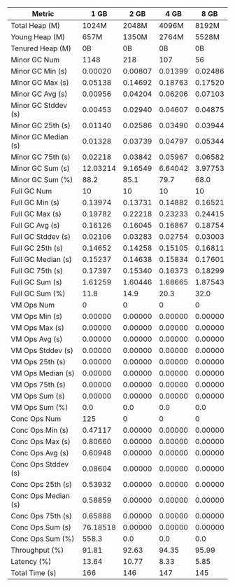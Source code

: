 | Metric | 1 GB | 2 GB | 4 GB | 8 GB |
|------|----|----|----|----|
| Total Heap (M) | 1024M | 2048M | 4096M | 8192M |
| Young Heap (M) | 657M | 1350M | 2764M | 5528M |
| Tenured Heap (M) | 0B | 0B | 0B | 0B |
| Minor GC Num | 1148 | 218 | 107 | 56 |
| Minor GC Min (s) | 0.00020 | 0.00807 | 0.01399 | 0.02486 |
| Minor GC Max (s) | 0.05138 | 0.14692 | 0.18763 | 0.17520 |
| Minor GC Avg (s) | 0.00956 | 0.04204 | 0.06206 | 0.07103 |
| Minor GC Stddev (s) | 0.00453 | 0.02940 | 0.04607 | 0.04875 |
| Minor GC 25th (s) | 0.01140 | 0.02586 | 0.03490 | 0.03944 |
| Minor GC Median (s) | 0.01328 | 0.03739 | 0.04797 | 0.05344 |
| Minor GC 75th (s) | 0.02218 | 0.03842 | 0.05967 | 0.06582 |
| Minor GC Sum (s) | 12.03214 | 9.16549 | 6.64042 | 3.97753 |
| Minor GC Sum (%) | 88.2 | 85.1 | 79.7 | 68.0 |
| Full GC Num | 10 | 10 | 10 | 10 |
| Full GC Min (s) | 0.13974 | 0.13731 | 0.14882 | 0.16521 |
| Full GC Max (s) | 0.19782 | 0.22218 | 0.23233 | 0.24415 |
| Full GC Avg (s) | 0.16126 | 0.16045 | 0.16867 | 0.18754 |
| Full GC Stddev (s) | 0.02106 | 0.03283 | 0.02754 | 0.03003 |
| Full GC 25th (s) | 0.14652 | 0.14258 | 0.15105 | 0.16811 |
| Full GC Median (s) | 0.15237 | 0.14638 | 0.15834 | 0.17601 |
| Full GC 75th (s) | 0.17397 | 0.15340 | 0.16373 | 0.18299 |
| Full GC Sum (s) | 1.61259 | 1.60446 | 1.68665 | 1.87543 |
| Full GC Sum (%) | 11.8 | 14.9 | 20.3 | 32.0 |
| VM Ops Num | 0 | 0 | 0 | 0 |
| VM Ops Min (s) | 0.00000 | 0.00000 | 0.00000 | 0.00000 |
| VM Ops Max (s) | 0.00000 | 0.00000 | 0.00000 | 0.00000 |
| VM Ops Avg (s) | 0.00000 | 0.00000 | 0.00000 | 0.00000 |
| VM Ops Stddev (s) | 0.00000 | 0.00000 | 0.00000 | 0.00000 |
| VM Ops 25th (s) | 0.00000 | 0.00000 | 0.00000 | 0.00000 |
| VM Ops Median (s) | 0.00000 | 0.00000 | 0.00000 | 0.00000 |
| VM Ops 75th (s) | 0.00000 | 0.00000 | 0.00000 | 0.00000 |
| VM Ops Sum (s) | 0.00000 | 0.00000 | 0.00000 | 0.00000 |
| VM Ops Sum (%) | 0.0 | 0.0 | 0.0 | 0.0 |
| Conc Ops Num | 125 | 0 | 0 | 0 |
| Conc Ops Min (s) | 0.47117 | 0.00000 | 0.00000 | 0.00000 |
| Conc Ops Max (s) | 0.80660 | 0.00000 | 0.00000 | 0.00000 |
| Conc Ops Avg (s) | 0.60948 | 0.00000 | 0.00000 | 0.00000 |
| Conc Ops Stddev (s) | 0.08604 | 0.00000 | 0.00000 | 0.00000 |
| Conc Ops 25th (s) | 0.53932 | 0.00000 | 0.00000 | 0.00000 |
| Conc Ops Median (s) | 0.58859 | 0.00000 | 0.00000 | 0.00000 |
| Conc Ops 75th (s) | 0.65888 | 0.00000 | 0.00000 | 0.00000 |
| Conc Ops Sum (s) | 76.18518 | 0.00000 | 0.00000 | 0.00000 |
| Conc Ops Sum (%) | 558.3 | 0.0 | 0.0 | 0.0 |
| Throughput (%) | 91.81 | 92.63 | 94.35 | 95.99 |
| Latency (%) | 13.64 | 10.77 | 8.33 | 5.85 |
| Total Time (s) | 166 | 146 | 147 | 145 |
